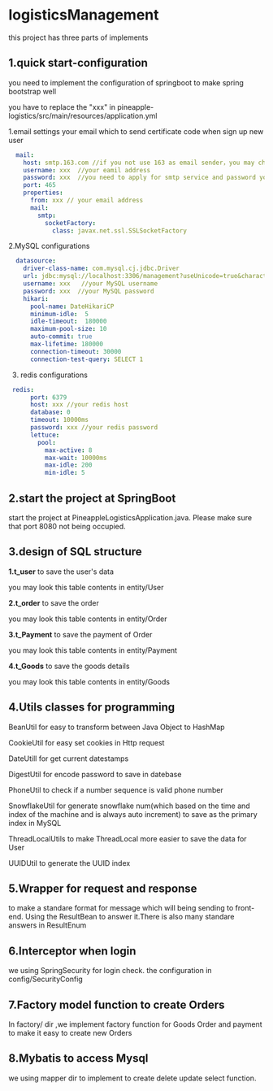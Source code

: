 # logisticsManagement
this project has three parts of implements

## 1.quick start-configuration

you need to implement the configuration of springboot to make spring bootstrap well

you have to replace the "xxx" in pineapple-logistics/src/main/resources/application.yml

1.email settings your email which to send certificate code when sign up new user

```yml
  mail:
    host: smtp.163.com //if you not use 163 as email sender，you may change this
    username: xxx  //your eamil address
    password: xxx  //you need to apply for smtp service and password you got
    port: 465
    properties:
      from: xxx // your email address
      mail:
        smtp:
          socketFactory:
            class: javax.net.ssl.SSLSocketFactory
```

2.MySQL configurations

```yml
  datasource:
    driver-class-name: com.mysql.cj.jdbc.Driver
    url: jdbc:mysql://localhost:3306/management?useUnicode=true&characterEncoding=UTF-8&serverTimezone=Asia/Shanghai //your MySQL address you need create a table named "management"
    username: xxx   //your MySQL username
    password: xxx  //your MySQL password
    hikari:
      pool-name: DateHikariCP
      minimum-idle:  5
      idle-timeout:  180000
      maximum-pool-size: 10
      auto-commit: true
      max-lifetime: 180000
      connection-timeout: 30000
      connection-test-query: SELECT 1
```

3. redis configurations

```yml
 redis:
      port: 6379
      host: xxx //your redis host
      database: 0
      timeout: 10000ms
      password: xxx //your redis password
      lettuce:
        pool:
          max-active: 8
          max-wait: 10000ms
          max-idle: 200
          min-idle: 5
```

## 2.start the project at SpringBoot

start the project at PineappleLogisticsApplication.java. Please make sure that port 8080 not being occupied.

## 3.design of SQL structure

**1.t_user** to save the user's data 

you may look this table contents in entity/User

**2.t_order** to save the order

you may look this table contents in entity/Order

**3.t_Payment** to save the payment of Order

you may look this table contents in entity/Payment

**4.t_Goods** to save the goods details

you may look this table contents in entity/Goods

## 4.Utils classes for programming

BeanUtil for easy to transform between Java Object to HashMap

CookieUtil for easy set cookies in Http request

DateUtill for get current datestamps

DigestUtil for encode password to save in datebase

PhoneUtil to check if a number sequence is valid phone number

SnowflakeUtil for generate snowflake num(which based on the time and index of the machine and is always auto increment) to save as the primary index in MySQL

ThreadLocalUtils to make ThreadLocal more easier to save the data for User

UUIDUtil to generate the UUID index

## 5.Wrapper for request and response

to make a standare format for message which will being sending to front-end. Using the ResultBean to answer it.There is also many standare answers in ResultEnum

## 6.Interceptor when login

we using SpringSecurity for login check. the configuration in config/SecurityConfig

## 7.Factory model function to create Orders

In factory/ dir ,we implement factory function for Goods Order and payment to make it easy to create new Orders

## 8.Mybatis to access Mysql

we using mapper dir to implement to create delete update select function.